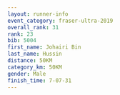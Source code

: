 ```yaml
---
layout: runner-info 
event_category: fraser-ultra-2019 
overall_rank: 31
rank: 23
bib: 5004
first_name: Johairi Bin
last_name: Hussin
distance: 50KM
category_km: 50KM
gender: Male
finish_time: 7-07-31
---
```

